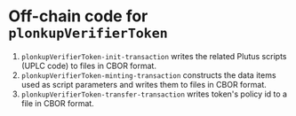 # Off-chain code for `plonkupVerifierToken`

1. `plonkupVerifierToken-init-transaction` writes the related Plutus scripts (UPLC code) to files in CBOR format.
2. `plonkupVerifierToken-minting-transaction` constructs the data items used as script parameters and writes them to files in CBOR format.
3. `plonkupVerifierToken-transfer-transaction` writes token's policy id to a file in CBOR format.